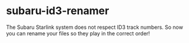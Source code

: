 # subaru-id3-renamer
The Subaru Starlink system does not respect ID3 track numbers. So now you can rename your files so they play in the correct order!
